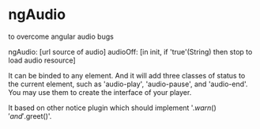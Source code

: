 # ngAudio
to overcome angular audio bugs

ngAudio: [url source of audio]
audioOff: [in init, if 'true'(String) then stop to load audio resource]

It can be binded to any element. And it will add three classes of status to the current element, such as 'audio-play', 'audio-pause', and 'audio-end'. You may use them to create the interface of your player.

It based on other notice plugin which should implement '$.warn()' and '$.greet()'.